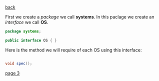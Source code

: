 [back](./page01.md)


First we create a *package* we call **systems**. 
In this paclage we create an *interface* we call **OS**. 

```java
package systems;

public interface OS { }

```

Here is the method we will require of each OS using this interface:

```java

void spec();

```

[page 3](./page03.md)
